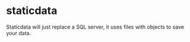 staticdata
==========

Staticdata will just replace a SQL server, it uses files with objects to save your data.
